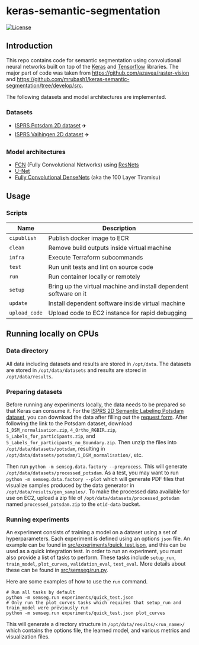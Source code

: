 # keras-semantic-segmentation

[![License](https://img.shields.io/badge/License-Apache%202.0-blue.svg)](https://opensource.org/licenses/Apache-2.0)

## Introduction
This repo contains code for semantic segmentation using convolutional neural networks built on top of the [Keras](https://keras.io/) and [Tensorflow](https://www.tensorflow.org/) libraries.
The major part of code was taken from https://github.com/azavea/raster-vision and https://github.com/mrubash1/keras-semantic-segmentation/tree/develop/src.

The following datasets and model architectures are implemented.

### Datasets
* [ISPRS Potsdam 2D dataset](http://www2.isprs.org/commissions/comm3/wg4/2d-sem-label-potsdam.html) ✈️
* [ISPRS Vaihingen 2D dataset](http://www2.isprs.org/commissions/comm3/wg4/2d-sem-label-vaihingen.html) ✈️

### Model architectures
* [FCN](https://arxiv.org/abs/1411.4038) (Fully Convolutional Networks) using [ResNets](https://arxiv.org/abs/1512.03385)
* [U-Net](https://arxiv.org/abs/1505.04597)
* [Fully Convolutional DenseNets](https://arxiv.org/abs/1611.09326) (aka the 100 Layer Tiramisu)

## Usage

### Scripts

| Name     | Description                              |
| -------- | ---------------------------------------- |
| `cipublish`  | Publish docker image to ECR |
| `clean`  | Remove build outputs inside virtual machine |
| `infra`  | Execute Terraform subcommands            |
| `test`   | Run unit tests and lint on source code |
| `run` | Run container locally or remotely |
| `setup`  | Bring up the virtual machine and install dependent software on it |
| `update` | Install dependent software inside virtual machine |
| `upload_code` | Upload code to EC2 instance for rapid debugging |

## Running locally on CPUs

### Data directory

All data including datasets and results are stored in `/opt/data`. The datasets are stored in `/opt/data/datasets` and results are stored in `/opt/data/results`.

### Preparing datasets

Before running any experiments locally, the data needs to be prepared so that Keras can consume it. For the
[ISPRS 2D Semantic Labeling Potsdam dataset](http://www2.isprs.org/commissions/comm3/wg4/2d-sem-label-potsdam.html), you can download the data after filling out the [request form](http://www2.isprs.org/commissions/comm3/wg4/data-request-form2.html).
After following the link to the Potsdam dataset, download
`1_DSM_normalisation.zip`, `4_Ortho_RGBIR.zip`, `5_Labels_for_participants.zip`, and `5_Labels_for_participants_no_Boundary.zip`. Then unzip the files into
`/opt/data/datasets/potsdam`, resulting in `/opt/data/datasets/potsdam/1_DSM_normalisation/`, etc.

Then run `python -m semseg.data.factory --preprocess`. This will generate `/opt/data/datasets/processed_potsdam`. As a test, you may want to run `python -m semseg.data.factory --plot` which will generate PDF files that visualize samples produced by the data generator in  `/opt/data/results/gen_samples/`.
 To make the processed data available for use on EC2, upload a zip file of `/opt/data/datasets/processed_potsdam` named `processed_potsdam.zip` to the `otid-data` bucket.

### Running experiments

An experiment consists of training a model on a dataset using a set of hyperparameters. Each experiment is defined using an options `json` file.
An example can be found in [src/experiments/quick_test.json](src/experiments/quick_test.json), and this
can be used as a quick integration test.
In order to run an experiment, you must also provide a list of tasks to perform. These tasks
include `setup_run`, `train_model`, `plot_curves`, `validation_eval`, `test_eval`. More details about these can be found in [src/semseg/run.py](src/semseg/run.py).

Here are some examples of how to use the `run` command.
```shell
# Run all tasks by default
python -m semseg.run experiments/quick_test.json
# Only run the plot_curves tasks which requires that setup_run and train_model were previously run
python -m semseg.run experiments/quick_test.json plot_curves
```
This will generate a directory structure in `/opt/data/results/<run_name>/` which contains the options file, the learned model, and various metrics and visualization files.